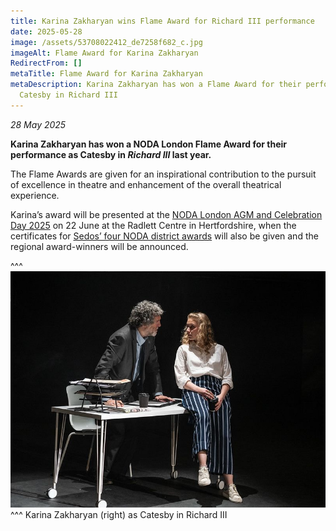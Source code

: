 ```yaml
---
title: Karina Zakharyan wins Flame Award for Richard III performance
date: 2025-05-28
image: /assets/53708022412_de7258f682_c.jpg
imageAlt: Flame Award for Karina Zakharyan
RedirectFrom: []
metaTitle: Flame Award for Karina Zakharyan
metaDescription: Karina Zakharyan has won a Flame Award for their performance as
  Catesby in Richard III
---
```

*28 May 2025*

**Karina Zakharyan has won a NODA London Flame Award for their performance as Catesby in *Richard III* last year.**

The Flame Awards are given for an inspirational contribution to the pursuit of excellence in theatre and enhancement of the overall theatrical experience.

Karina’s award will be presented at the [NODA London AGM and Celebration Day 2025](https://www.ticketsource.co.uk/noda-london) on 22 June at the Radlett Centre in Hertfordshire, when the certificates for [Sedos’ four NODA district awards](https://www.sedos.co.uk/news/2025-04-14-sedos-wins-four-noda-district-awards) will also be given and the regional award-winners will be announced.

^^^
![Flame Award for Karina Zakharyan](/assets/53708022412_de7258f682_c.jpg)
^^^ Karina Zakharyan (right) as Catesby in Richard III
